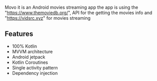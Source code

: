 Movo it is an Android movies streaming app
the app is using the "https://www.themoviedb.org/", API for the getting the movies info 
and "https://vidsrc.xyz" for movies streaming

## Features
* 100% Kotlin
* MVVM architecture
* Android jetpack
* Kotlin Coroutines
* Single activity pattern
* Dependency injection

